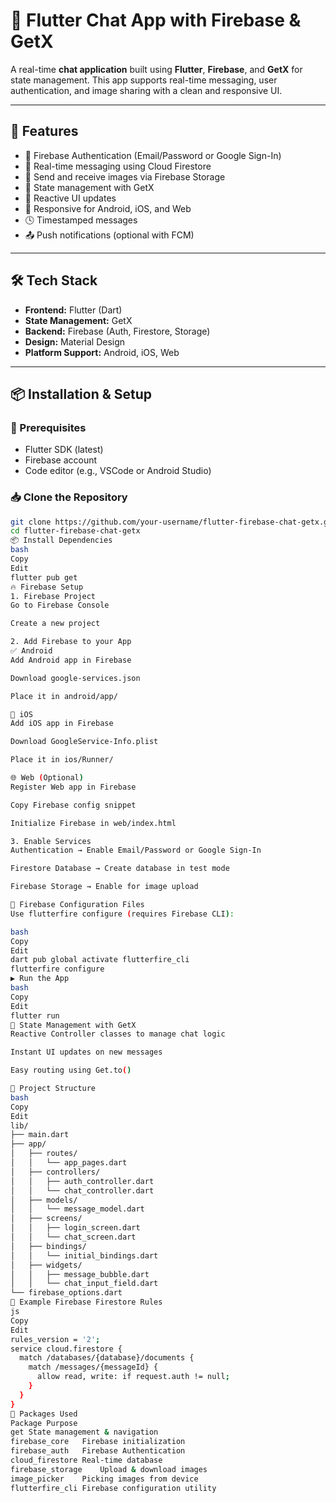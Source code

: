 # 💬 Flutter Chat App with Firebase & GetX

A real-time **chat application** built using **Flutter**, **Firebase**, and **GetX** for state management. This app supports real-time messaging, user authentication, and image sharing with a clean and responsive UI.

---

## 🚀 Features

- 🔐 Firebase Authentication (Email/Password or Google Sign-In)
- 💬 Real-time messaging using Cloud Firestore
- 📸 Send and receive images via Firebase Storage
- 🔄 State management with GetX
- 🧠 Reactive UI updates
- 📱 Responsive for Android, iOS, and Web
- 🕓 Timestamped messages
- 📤 Push notifications (optional with FCM)

---

## 🛠️ Tech Stack

- **Frontend:** Flutter (Dart)
- **State Management:** GetX
- **Backend:** Firebase (Auth, Firestore, Storage)
- **Design:** Material Design
- **Platform Support:** Android, iOS, Web

---

## 📦 Installation & Setup

### 🔧 Prerequisites

- Flutter SDK (latest)
- Firebase account
- Code editor (e.g., VSCode or Android Studio)

### 📥 Clone the Repository

```bash
git clone https://github.com/your-username/flutter-firebase-chat-getx.git
cd flutter-firebase-chat-getx
📦 Install Dependencies
bash
Copy
Edit
flutter pub get
🔥 Firebase Setup
1. Firebase Project
Go to Firebase Console

Create a new project

2. Add Firebase to your App
✅ Android
Add Android app in Firebase

Download google-services.json

Place it in android/app/

🍏 iOS
Add iOS app in Firebase

Download GoogleService-Info.plist

Place it in ios/Runner/

🌐 Web (Optional)
Register Web app in Firebase

Copy Firebase config snippet

Initialize Firebase in web/index.html

3. Enable Services
Authentication → Enable Email/Password or Google Sign-In

Firestore Database → Create database in test mode

Firebase Storage → Enable for image upload

🔧 Firebase Configuration Files
Use flutterfire configure (requires Firebase CLI):

bash
Copy
Edit
dart pub global activate flutterfire_cli
flutterfire configure
▶️ Run the App
bash
Copy
Edit
flutter run
🧠 State Management with GetX
Reactive Controller classes to manage chat logic

Instant UI updates on new messages

Easy routing using Get.to()

📁 Project Structure
bash
Copy
Edit
lib/
├── main.dart
├── app/
│   ├── routes/
│   │   └── app_pages.dart
│   ├── controllers/
│   │   ├── auth_controller.dart
│   │   └── chat_controller.dart
│   ├── models/
│   │   └── message_model.dart
│   ├── screens/
│   │   ├── login_screen.dart
│   │   └── chat_screen.dart
│   ├── bindings/
│   │   └── initial_bindings.dart
│   ├── widgets/
│   │   ├── message_bubble.dart
│   │   └── chat_input_field.dart
└── firebase_options.dart
📜 Example Firebase Firestore Rules
js
Copy
Edit
rules_version = '2';
service cloud.firestore {
  match /databases/{database}/documents {
    match /messages/{messageId} {
      allow read, write: if request.auth != null;
    }
  }
}
🎯 Packages Used
Package	Purpose
get	State management & navigation
firebase_core	Firebase initialization
firebase_auth	Firebase Authentication
cloud_firestore	Real-time database
firebase_storage	Upload & download images
image_picker	Picking images from device
flutterfire_cli	Firebase configuration utility